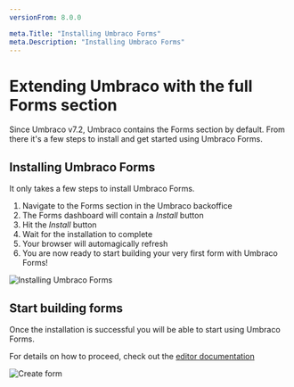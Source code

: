 ```yaml
---
versionFrom: 8.0.0

meta.Title: "Installing Umbraco Forms"
meta.Description: "Installing Umbraco Forms"
---
```


# Extending Umbraco with the full Forms section

Since Umbraco v7.2, Umbraco contains the Forms section by default. From there it's a few steps to install and get started using Umbraco Forms.

## Installing Umbraco Forms

It only takes a few steps to install Umbraco Forms.

1. Navigate to the Forms section in the Umbraco backoffice
2. The Forms dashboard will contain a *Install* button
3. Hit the *Install* button
4. Wait for the installation to complete
5. Your browser will automagically refresh
6. You are now ready to start building your very first form with Umbraco Forms!

![Installing Umbraco Forms](images/InstallingForms.gif)

## Start building forms

Once the installation is successful you will be able to start using Umbraco Forms.

For details on how to proceed, check out the [editor documentation](../../Editor)

![Create form](images/start-with-forms.png)
